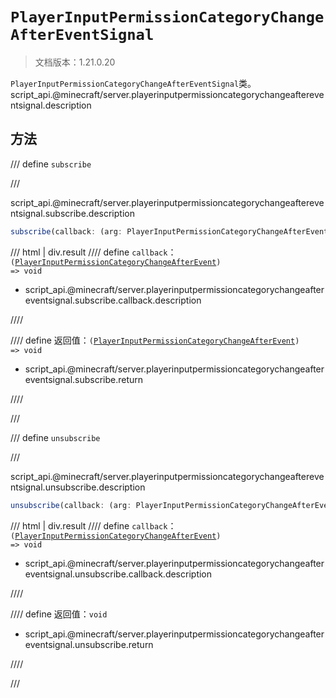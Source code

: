 # `PlayerInputPermissionCategoryChangeAfterEventSignal`

> 文档版本：1.21.0.20

`PlayerInputPermissionCategoryChangeAfterEventSignal`类。script_api.@minecraft/server.playerinputpermissioncategorychangeaftereventsignal.description

## 方法

/// define
`subscribe`


///

script_api.@minecraft/server.playerinputpermissioncategorychangeaftereventsignal.subscribe.description

```js
subscribe(callback: (arg: PlayerInputPermissionCategoryChangeAfterEvent) => void): (arg: PlayerInputPermissionCategoryChangeAfterEvent) => void
```

/// html | div.result
//// define
`callback`：<code>(<a href="../playerinputpermissioncategorychangeafterevent/">PlayerInputPermissionCategoryChangeAfterEvent</a>) =&gt; void</code>

- script_api.@minecraft/server.playerinputpermissioncategorychangeaftereventsignal.subscribe.callback.description


////

//// define
返回值：<code>(<a href="../playerinputpermissioncategorychangeafterevent/">PlayerInputPermissionCategoryChangeAfterEvent</a>) =&gt; void</code>

- script_api.@minecraft/server.playerinputpermissioncategorychangeaftereventsignal.subscribe.return


////

///


/// define
`unsubscribe`


///

script_api.@minecraft/server.playerinputpermissioncategorychangeaftereventsignal.unsubscribe.description

```js
unsubscribe(callback: (arg: PlayerInputPermissionCategoryChangeAfterEvent) => void): void
```

/// html | div.result
//// define
`callback`：<code>(<a href="../playerinputpermissioncategorychangeafterevent/">PlayerInputPermissionCategoryChangeAfterEvent</a>) =&gt; void</code>

- script_api.@minecraft/server.playerinputpermissioncategorychangeaftereventsignal.unsubscribe.callback.description


////

//// define
返回值：`void`

- script_api.@minecraft/server.playerinputpermissioncategorychangeaftereventsignal.unsubscribe.return


////

///

